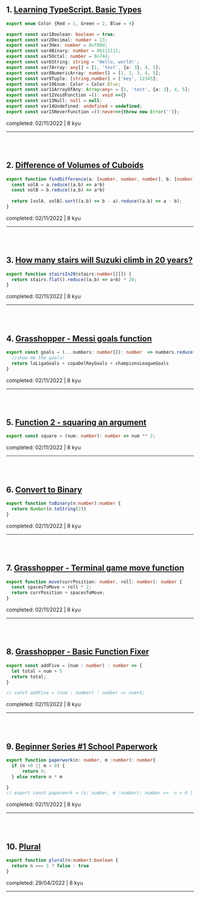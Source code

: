 ## 1. [Learning TypeScript. Basic Types](https://www.codewars.com/kata/5914c6ee51f1d39b5600001c)

```typescript
export enum Color {Red = 1, Green = 2, Blue = 4}

export const var1Boolean: boolean = true;
export const var2Decimal: number = 13;
export const var3Hex: number = 0xf00d;
export const var4Binary: number = 0b111111;
export const var5Octal: number = 0o744;
export const var6String: string = 'Hello, world!';
export const var7Array: any[] = [1, 'test', {a: 3}, 4, 5];
export const var8NumericArray: number[] = [1, 2, 3, 4, 5];
export const var9Tuple: [string,number] = ['key', 12345];
export const var10Enum: Color = Color.Blue;
export const var11ArrayOfAny: Array<any> = [1, 'test', {a: 3}, 4, 5];
export const var12VoidFunction =(): void =>{}
export const var13Null: null = null;
export const var14Undefined: undefined = undefined;
export const var15NeverFunction =():never=>{throw new Error('')};
```


completed: 02/11/2022 | 8 kyu


------


<br>


<br>

## 2. [Difference of Volumes of Cuboids](https://www.codewars.com/kata/58cb43f4256836ed95000f97)

```typescript
export function findDifference(a: [number, number, number], b: [number, number, number]): number{
  const volA = a.reduce((a,b) => a*b)
  const volB = b.reduce((a,b) => a*b)
  
  return [volA, volB].sort((a,b) => b - a).reduce((a,b) => a - b);
}
```


completed: 02/11/2022 | 8 kyu


------


<br>


<br>

## 3. [How many stairs will Suzuki climb in 20 years?](https://www.codewars.com/kata/56fc55cd1f5a93d68a001d4e)

```typescript
export function stairsIn20(stairs:number[][]) {
  return stairs.flat().reduce((a,b) => a+b) * 20;
}
```


completed: 02/11/2022 | 8 kyu


------


<br>


<br>

## 4. [Grasshopper - Messi goals function](https://www.codewars.com/kata/55f73be6e12baaa5900000d4)

```typescript
export const goals = (...numbers: number[]): number  => numbers.reduce((a,b) => a+b);,export function goals (laLigaGoals:number, copaDelReyGoals:number, championsLeagueGoals:number): number {
  //show me the goals!
  return laLigaGoals + copaDelReyGoals + championsLeagueGoals
}
```


completed: 02/11/2022 | 8 kyu


------


<br>


<br>

## 5. [Function 2 - squaring an argument](https://www.codewars.com/kata/523b623152af8a30c6000027)

```typescript
export const square = (num: number): number => num ** 2;
```


completed: 02/11/2022 | 8 kyu


------


<br>


<br>

## 6. [Convert to Binary](https://www.codewars.com/kata/59fca81a5712f9fa4700159a)

```typescript
export function toBinary(n:number):number {
  return Number(n.toString(2))
}
```


completed: 02/11/2022 | 8 kyu


------


<br>


<br>

## 7. [Grasshopper - Terminal game move function](https://www.codewars.com/kata/563a631f7cbbc236cf0000c2)

```typescript
export function move(currPosition: number, roll: number): number {
  const spacesToMove = roll * 2;
  return currPosition + spacesToMove;
}
```


completed: 02/11/2022 | 8 kyu


------


<br>


<br>

## 8. [Grasshopper - Basic Function Fixer](https://www.codewars.com/kata/56200d610758762fb0000002)

```typescript
export const addFive = (num : number) : number => {
  let total = num + 5
  return total;
}

// const addFive = (num : number) : number => num+5;

```


completed: 02/11/2022 | 8 kyu


------


<br>


<br>

## 9. [Beginner Series #1 School Paperwork](https://www.codewars.com/kata/55f9b48403f6b87a7c0000bd)

```typescript
export function paperwork(n: number, m :number): number{
  if (n <0 || m < 0) {
      return 0;    
  } else return n * m

}
// export const paperwork = (n: number, m :number): number =>  n < 0 || m < 0 ? 0 : n * m;
```


completed: 02/11/2022 | 8 kyu


------


<br>


<br>

## 10. [Plural](https://www.codewars.com/kata/52ceafd1f235ce81aa00073a)

```typescript
export function plural(n:number):boolean {
  return n === 1 ? false : true
}
```


completed: 29/04/2022 | 8 kyu


------


<br>


<br>
